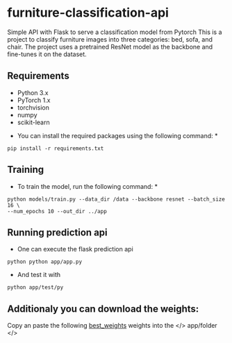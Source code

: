# furniture-classification-api
Simple API with Flask to serve a classification model from Pytorch
This is a project to classify furniture images into three categories: bed, sofa, and chair. The project uses a pretrained ResNet model as the backbone and fine-tunes it on the dataset.


## Requirements
- Python 3.x
- PyTorch 1.x
- torchvision
- numpy
- scikit-learn

* You can install the required packages using the following command: *
```
pip install -r requirements.txt
```
## Training
* To train the model, run the following command: *
```
python models/train.py --data_dir /data --backbone resnet --batch_size 16 \
--num_epochs 10 --out_dir ../app
```

## Running prediction api
* One can execute the flask prediction api
```
python python app/app.py
```
* And test it with 

```
python app/test/py
```

## Additionaly you can download the weights:
Copy an paste the following [best_weights](https://drive.google.com/file/d/1uMHvBxqMN7pxaX3FlYwuiSt4cyAVM64J/view?usp=share_link) weights into the </> app/folder </>